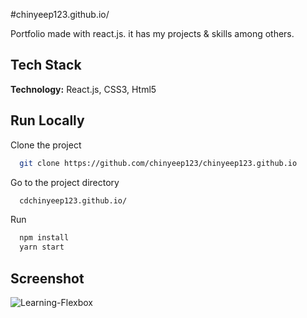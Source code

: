 #chinyeep123.github.io/

Portfolio made with react.js. it has my projects & skills among others.

## Tech Stack

**Technology:** React.js, CSS3, Html5

## Run Locally

Clone the project

```bash
  git clone https://github.com/chinyeep123/chinyeep123.github.io
```

Go to the project directory

```bash
  cdchinyeep123.github.io/
```

Run

```bash
  npm install
  yarn start
```

## Screenshot

![Learning-Flexbox](https://user-images.githubusercontent.com/31516195/170092193-d24327ca-f035-4074-8fde-57238ef570d6.png)
